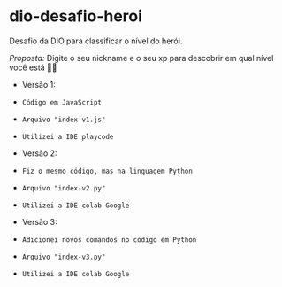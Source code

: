 # dio-desafio-heroi

Desafio da DIO para classificar o nível do herói.

*Proposta:* Digite o seu nickname e o seu xp para descobrir em qual nível você está 🚀🚀

- Versão 1:
-     Código em JavaScript
-     Arquivo "index-v1.js"
-     Utilizei a IDE playcode

- Versão 2:
-     Fiz o mesmo código, mas na linguagem Python
-     Arquivo "index-v2.py"
-     Utilizei a IDE colab Google

- Versão 3:
-     Adicionei novos comandos no código em Python
-     Arquivo "index-v3.py"
-     Utilizei a IDE colab Google
